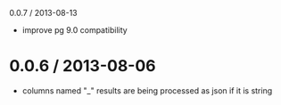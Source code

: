 0.0.7 / 2013-08-13
  * improve pg 9.0 compatibility

0.0.6 / 2013-08-06
==================
  * columns named "_" results are being processed as json if it is string
